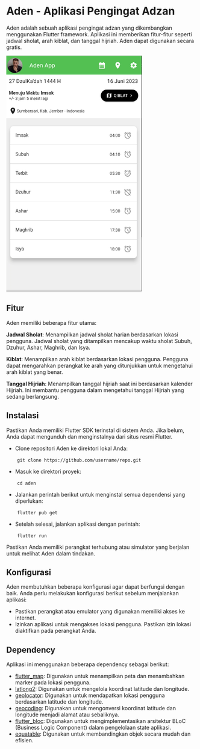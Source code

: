 # Aden - Aplikasi Pengingat Adzan
Aden adalah sebuah aplikasi pengingat adzan yang dikembangkan menggunakan Flutter framework. Aplikasi ini memberikan fitur-fitur seperti jadwal sholat, arah kiblat, dan tanggal hijriah. Aden dapat digunakan secara gratis.

![Logo Aplikasi](https://github.com/ferdifir/aden-app/blob/main/ss.PNG)

## Fitur
Aden memiliki beberapa fitur utama:

**Jadwal Sholat**: Menampilkan jadwal sholat harian berdasarkan lokasi pengguna. Jadwal sholat yang ditampilkan mencakup waktu sholat Subuh, Dzuhur, Ashar, Maghrib, dan Isya.

**Kiblat**: Menampilkan arah kiblat berdasarkan lokasi pengguna. Pengguna dapat mengarahkan perangkat ke arah yang ditunjukkan untuk mengetahui arah kiblat yang benar.

**Tanggal Hijriah**: Menampilkan tanggal hijriah saat ini berdasarkan kalender Hijriah. Ini membantu pengguna dalam mengetahui tanggal Hijriah yang sedang berlangsung.

## Instalasi
Pastikan Anda memiliki Flutter SDK terinstal di sistem Anda. Jika belum, Anda dapat mengunduh dan menginstalnya dari situs resmi Flutter.

- Clone repositori Aden ke direktori lokal Anda:
```
    git clone https://github.com/username/repo.git
```
- Masuk ke direktori proyek:
```
    cd aden
```
- Jalankan perintah berikut untuk menginstal semua dependensi yang diperlukan:
```
    flutter pub get
```
- Setelah selesai, jalankan aplikasi dengan perintah:
```
    flutter run
```

Pastikan Anda memiliki perangkat terhubung atau simulator yang berjalan untuk melihat Aden dalam tindakan.

## Konfigurasi
Aden membutuhkan beberapa konfigurasi agar dapat berfungsi dengan baik. Anda perlu melakukan konfigurasi berikut sebelum menjalankan aplikasi:

- Pastikan perangkat atau emulator yang digunakan memiliki akses ke internet.
- Izinkan aplikasi untuk mengakses lokasi pengguna. Pastikan izin lokasi diaktifkan pada perangkat Anda.

## Dependency

Aplikasi ini menggunakan beberapa dependency sebagai berikut:

- [flutter_map](https://pub.dev/packages/flutter_map): Digunakan untuk menampilkan peta dan menambahkan marker pada lokasi pengguna.
- [latlong2](https://pub.dev/packages/latlong2): Digunakan untuk mengelola koordinat latitude dan longitude.
- [geolocator](https://pub.dev/packages/geolocator): Digunakan untuk mendapatkan lokasi pengguna berdasarkan latitude dan longitude.
- [geocoding](https://pub.dev/packages/geocoding): Digunakan untuk mengonversi koordinat latitude dan longitude menjadi alamat atau sebaliknya.
- [flutter_bloc](https://pub.dev/packages/flutter_bloc): Digunakan untuk mengimplementasikan arsitektur BLoC (Business Logic Component) dalam pengelolaan state aplikasi.
- [equatable](https://pub.dev/packages/equatable): Digunakan untuk membandingkan objek secara mudah dan efisien.

